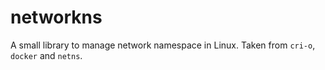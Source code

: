 # networkns
A small library to manage network namespace in Linux. Taken from `cri-o`, `docker` and `netns`.
